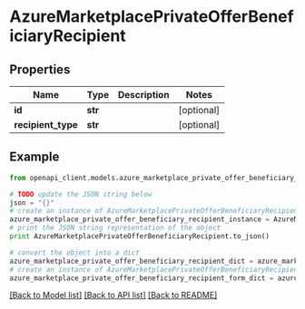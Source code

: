 # AzureMarketplacePrivateOfferBeneficiaryRecipient


## Properties
Name | Type | Description | Notes
------------ | ------------- | ------------- | -------------
**id** | **str** |  | [optional] 
**recipient_type** | **str** |  | [optional] 

## Example

```python
from openapi_client.models.azure_marketplace_private_offer_beneficiary_recipient import AzureMarketplacePrivateOfferBeneficiaryRecipient

# TODO update the JSON string below
json = "{}"
# create an instance of AzureMarketplacePrivateOfferBeneficiaryRecipient from a JSON string
azure_marketplace_private_offer_beneficiary_recipient_instance = AzureMarketplacePrivateOfferBeneficiaryRecipient.from_json(json)
# print the JSON string representation of the object
print AzureMarketplacePrivateOfferBeneficiaryRecipient.to_json()

# convert the object into a dict
azure_marketplace_private_offer_beneficiary_recipient_dict = azure_marketplace_private_offer_beneficiary_recipient_instance.to_dict()
# create an instance of AzureMarketplacePrivateOfferBeneficiaryRecipient from a dict
azure_marketplace_private_offer_beneficiary_recipient_form_dict = azure_marketplace_private_offer_beneficiary_recipient.from_dict(azure_marketplace_private_offer_beneficiary_recipient_dict)
```
[[Back to Model list]](../README.md#documentation-for-models) [[Back to API list]](../README.md#documentation-for-api-endpoints) [[Back to README]](../README.md)


